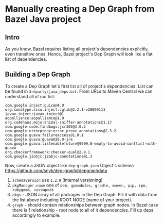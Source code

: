 # Manually creating a Dep Graph from Bazel Java project

## Intro
As you know, Bazel requires listing all project's dependencies explicitly, even transitive ones.
Hence, Bazel project's Dep Graph will look like a flat list of dependencies.

## Building a Dep Graph
To create a Dep Graph let's first list all of project's dependencies.
List can be found in `3rdparty/java_deps.bzl`. From URLs to Maven Central we can understand all of our list:

```
com.google.inject:guice@4.0
org.sonatype.sisu.inject:cglib@2.2.1-v20090111
javax.inject:javax.inject@1
aopalliance:aopalliance@1.0
org.codehaus.mojo:animal-sniffer-annotations@1.17
com.google.code.findbugs:jsr305@3.0.2
com.google.errorprone:error_prone_annotations@2.3.2
com.google.guava:failureaccess@1.0.1
com.google.guava:guava@28.0-jre
com.google.guava:listenablefuture@9999.0-empty-to-avoid-conflict-with-guava
org.checkerframework:checker-qual@2.8.1
com.google.j2objc:j2objc-annotations@1.3
```

Now, create a JSON object like `dep-graph.json`
Object's schema https://github.com/snyk/dep-graph#depgraphdata

1. `schemaVersion` use `1.2.0` (internal versioning)
2. `pkgManager.name` one of `deb, gomodules, gradle, maven, pip, rpm, rubygems, cocoapods`
3. `pkgs` - JSON array of all packages in the Dep Graph. Fill it with data from the list above including ROOT NODE (name of your project).
4. `graph` - should contain relationships between graph nodes. In Bazel case there is 1 relationship - root node to all of it dependencies.
Fill up deps accordingly to example.
